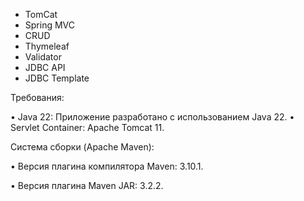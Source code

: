 * TomCat
* Spring MVC
* CRUD
* Thymeleaf
* Validator
* JDBC API
* JDBC Template

Требования:

• Java 22: Приложение разработано с использованием Java 22.
• Servlet Container: Apache Tomcat 11.

Система сборки (Apache Maven):

• Версия плагина компилятора Maven: 3.10.1.

• Версия плагина Maven JAR: 3.2.2.

